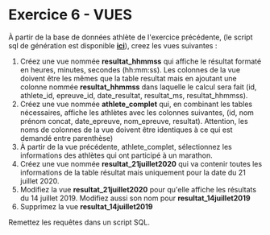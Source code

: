 # Exercice 6 - VUES

À partir de la base de données athlète de l'exercice précédente, (le script sql de génération est disponible [**ici**](../ressources/ex05_create_tables.sql)), creez les vues suivantes : 

1. Créez une vue nommée **resultat_hhmmss** qui affiche le résultat formaté en heures, minutes, secondes (hh\:mm\:ss). Les colonnes de la vue doivent être les mêmes que la table resultat mais en ajoutant une colonne nommée **resultat_hhmmss** dans laquelle le calcul sera fait (id, athlete_id, epreuve_id, date_resultat, resultat_ms, resultat_hhmmss).
2. Créez une vue nommée **athlete_complet** qui, en combinant les tables nécessaires, affiche les athlètes avec les colonnes suivantes, (id, nom prénom concat, date_epreuve, nom_epreuve, resultat). Attention, les noms de colonnes de la vue doivent être identiques à ce qui est demandé entre parenthèse)
3. À partir de la vue précédente, athlete_complet, sélectionnez les informations des athlètes qui ont participé à un marathon. 
4. Créez une vue nommée **resultat_21juillet2020** qui va contenir toutes les informations de la table résultat mais uniquement pour la date du 21 juillet 2020.
5. Modifiez la vue **resultat_21juillet2020** pour qu'elle affiche les résultats du 14 juillet 2019. Modifiez aussi son nom pour **resultat_14juillet2019**
6. Supprimez la vue **resultat_14juillet2019**

Remettez les requêtes dans un script SQL.